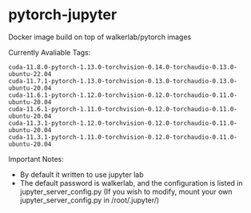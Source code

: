 # pytorch-jupyter

Docker image build on top of walkerlab/pytorch images

Currently Avaliable Tags:
```
cuda-11.8.0-pytorch-1.13.0-torchvision-0.14.0-torchaudio-0.13.0-ubuntu-22.04
cuda-11.7.1-pytorch-1.13.0-torchvision-0.13.0-torchaudio-0.13.0-ubuntu-20.04
cuda-11.6.1-pytorch-1.12.0-torchvision-0.12.0-torchaudio-0.11.0-ubuntu-20.04  
cuda-11.6.1-pytorch-1.11.0-torchvision-0.12.0-torchaudio-0.11.0-ubuntu-20.04 
cuda-11.3.1-pytorch-1.12.0-torchvision-0.12.0-torchaudio-0.11.0-ubuntu-20.04
cuda-11.3.1-pytorch-1.11.0-torchvision-0.12.0-torchaudio-0.11.0-ubuntu-20.04
```

Important Notes:
- By default it written to use jupyter lab
- The default password is walkerlab, and the configuration is listed in jupyter_server_config.py (If you wish to modify, mount your own jupyter_server_config.py in /root/.jupyter/)